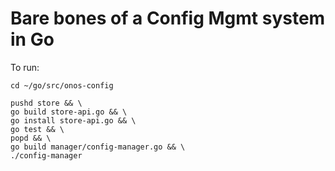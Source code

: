 # Bare bones of a Config Mgmt system in Go

To run:
```
cd ~/go/src/onos-config

pushd store && \
go build store-api.go && \
go install store-api.go && \
go test && \
popd && \
go build manager/config-manager.go && \
./config-manager
```
